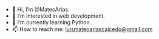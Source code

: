 - 👋 Hi, I’m @MateoArias.
- 👀 I’m interested in web development.
- 🌱 I’m currently learning Python.
- 📫 How to reach me: luismateoariascaicedo@gmail.com
